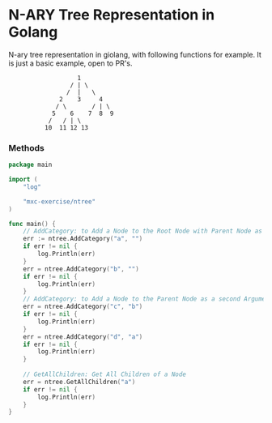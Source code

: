 # N-ARY Tree Representation in Golang
N-ary tree representation in giolang, with following functions for example. It is just a basic example, open to PR's.

```
                   1
                 / | \
                /  |   \
              2    3     4
             / \       / | \
            5    6    7  8  9
           /   / | \ 
          10  11 12 13
```

### Methods
```go
package main

import (
	"log"

	"mxc-exercise/ntree"
)

func main() {
    // AddCategory: to Add a Node to the Root Node with Parent Node as empty String
	err := ntree.AddCategory("a", "")
	if err != nil {
		log.Println(err)
    }
	err = ntree.AddCategory("b", "")
	if err != nil {
		log.Println(err)
    }
    // AddCategory: to Add a Node to the Parent Node as a second Argument
	err = ntree.AddCategory("c", "b")
	if err != nil {
		log.Println(err)
	}
	err = ntree.AddCategory("d", "a")
	if err != nil {
		log.Println(err)
    }
    
    // GetAllChildren: Get All Children of a Node
	err = ntree.GetAllChildren("a")
	if err != nil {
		log.Println(err)
	}
}
```